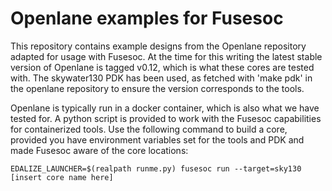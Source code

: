 # Openlane examples for Fusesoc

This repository contains example designs from the Openlane repository adapted for usage with Fusesoc. At the time for this writing the latest stable version of Openlane is tagged v0.12, which is what these cores are tested with. The skywater130 PDK has been used, as fetched with 'make pdk' in the openlane repository to ensure the version corresponds to the tools.

Openlane is typically run in a docker container, which is also what we have tested for. A python script is provided to work with the Fusesoc capabilities for containerized tools. Use the following command to build a core, provided you have environment variables set for the tools and PDK and made Fusesoc aware of the core locations:

```
EDALIZE_LAUNCHER=$(realpath runme.py) fusesoc run --target=sky130 [insert core name here]
```